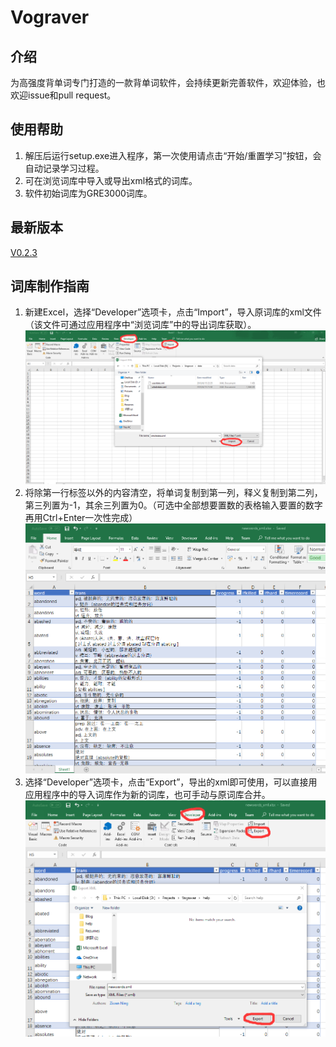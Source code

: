 # Vograver
## 介绍  
为高强度背单词专门打造的一款背单词软件，会持续更新完善软件，欢迎体验，也欢迎issue和pull request。  
## 使用帮助  
1. 解压后运行setup.exe进入程序，第一次使用请点击“开始/重置学习”按钮，会自动记录学习过程。  
2. 可在浏览词库中导入或导出xml格式的词库。
3. 软件初始词库为GRE3000词库。
## 最新版本  
[V0.2.3](https://github.com/charlienzw/Vograver/releases/tag/V0.2.3) 
## 词库制作指南
1. 新建Excel，选择“Developer”选项卡，点击“Import”，导入原词库的xml文件（该文件可通过应用程序中“浏览词库”中的导出词库获取）。  
![1](/help/1.png)
2. 将除第一行标签以外的内容清空，将单词复制到第一列，释义复制到第二列，第三列置为-1，其余三列置为0。（可选中全部想要置数的表格输入要置的数字再用Ctrl+Enter一次性完成）  
![2](/help/2.png)
3. 选择“Developer”选项卡，点击“Export”，导出的xml即可使用，可以直接用应用程序中的导入词库作为新的词库，也可手动与原词库合并。  
![3](/help/3.png)



